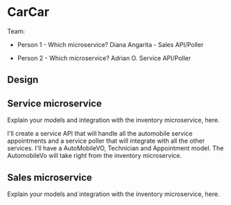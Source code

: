 # CarCar

Team:

* Person 1 - Which microservice?
Diana Angarita - Sales API/Poller

* Person 2 - Which microservice?
Adrian O. Service API/Poller

## Design

## Service microservice

Explain your models and integration with the inventory
microservice, here.

I'll create a service API that will handle all the automobile service appointments and a service poller that will integrate with all the other services. I'll have a AutoMobileVO, Technician and Appointment model. The AutomobileVo will take right from the inventory microservice.




## Sales microservice

Explain your models and integration with the inventory
microservice, here.
